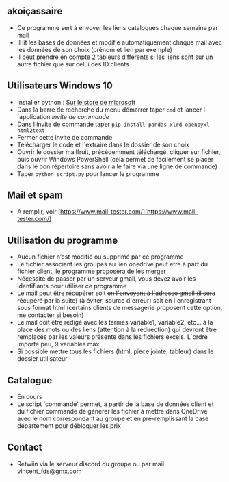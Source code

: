 ## akoiçassaire


*   Ce programme sert à envoyer les liens catalogues chaque semaine par mail
* Il lit les bases de données et modifie automatiquement chaque mail avec les données de son choix (prénom et lien par exemple)
* Il peut prendre en compte 2 tableurs différents si les liens sont sur un autre fichier que sur celui des ID clients

## Utilisateurs Windows 10

* Installer python : [Sur le store de microsoft](http://www.microsoft.com/fr-fr/p/python-37/9nj46sx7x90p?rtc=1&amp;activetab=pivot:overviewtab)
* Dans la barre de recherche du menu démarrer  taper `cmd` et lancer l´application *invite de commande*
* Dans l’invite de commande taper `pip install pandas xlrd openpyxl html2text`
* Fermer cette invite de commande
* Télécharger le code et l´extraire dans le dossier de son choix
* Ouvrir le dossier mailfruit, précédemment téléchargé, cliquer sur fichier, puis ouvrir Windows PowerShell (cela permet de facilement se placer dans le bon répertoire sans avoir à le faire via une ligne de commande)
* Taper `python script.py` pour lancer le programme

## Mail et spam

* A remplir, voir [https://www.mail-tester.com/](https://www.mail-tester.com/)

## Utilisation du programme

* Aucun fichier n’est modifié ou supprimé par ce programme
* Le fichier associant les groupes au lien onedrive peut etre à part du fichier client, le programme proposera de les merger
* Nécessite de passer par un serveur gmail, vous devez avoir les identifiants pour utiliser ce programme
* Le mail peut être récupérer soit ~~en l´envoyant à l´adresse gmail (il sera récupéré par la suite)~~  (à éviter, source d´erreur) soit en l´enregistrant sous format html (certains clients de messagerie proposent cette option, me contacter si besoin)
* Le mail doit être rédigé avec les termes variable1, variable2, etc… à la place des mots ou des liens (attention à la redirection) qui devront être remplacés par les valeurs présente dans les fichiers excels. L´ordre importe peu, 9 variables max
* Si possible mettre tous les fichiers (html, piece jointe, tableur) dans le dossier utilisateur


## Catalogue

 - En cours
 - Le script 'commande' permet, à partir de la base de données client et du fichier commande de générer les fichier à mettre dans OneDrive avec le nom correspondant au groupe et en pré-remplissant la case département pour débloquer les prix

## Contact

 - Retwiin via le serveur discord du groupe ou par mail vincent_fds@gmx.com

